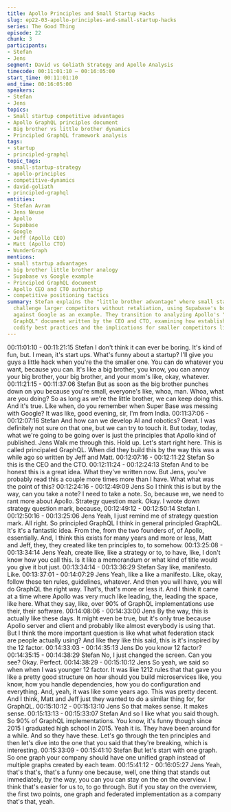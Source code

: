```yaml
---
title: Apollo Principles and Small Startup Hacks
slug: ep22-03-apollo-principles-and-small-startup-hacks
series: The Good Thing
episode: 22
chunk: 3
participants:
- Stefan
- Jens
segment: David vs Goliath Strategy and Apollo Analysis
timecode: 00:11:01:10 – 00:16:05:00
start_time: 00:11:01:10
end_time: 00:16:05:00
speakers:
- Stefan
- Jens
topics:
- Small startup competitive advantages
- Apollo GraphQL principles document
- Big brother vs little brother dynamics
- Principled GraphQL framework analysis
tags:
- startup
- principled-graphql
topic_tags:
- small-startup-strategy
- apollo-principles
- competitive-dynamics
- david-goliath
- principled-graphql
entities:
- Stefan Avram
- Jens Neuse
- Apollo
- Supabase
- Google
- Jeff (Apollo CEO)
- Matt (Apollo CTO)
- WunderGraph
mentions:
- small startup advantages
- big brother little brother analogy
- Supabase vs Google example
- Principled GraphQL document
- Apollo CEO and CTO authorship
- competitive positioning tactics
summary: Stefan explains the "little brother advantage" where small startups can aggressively
  challenge larger competitors without retaliation, using Supabase's bold marketing
  against Google as an example. They transition to analyzing Apollo's "Principled
  GraphQL" document written by the CEO and CTO, examining how established companies
  codify best practices and the implications for smaller competitors like WunderGraph.
---
```


00:11:01:10 - 00:11:21:15
Stefan
I don't think it can ever be boring. It's kind of fun, but. I mean, it's start ups. What's funny about a
startup? I'll give you guys a little hack when you're the the smaller one. You can do whatever
you want, because you can. It's like a big brother, you know, you can annoy your big brother,
your big brother, and your mom's like, okay, whatever.
00:11:21:15 - 00:11:37:06
Stefan
But as soon as the big brother punches down on you because you're small, everyone's like,
whoa, man. Whoa, what are you doing? So as long as we're the little brother, we can keep
doing this. And it's true. Like when, do you remember when Super Base was messing with
Google? It was like, good evening, sir, I'm from India.
00:11:37:06 - 00:12:07:16
Stefan
And how can we develop AI and robotics? Great. I was definitely not sure on that one, but we
can try to touch it. But today, today, what we're going to be going over is just the principles that
Apollo kind of published. Jens Walk me through this. Hold up. Let's start right here. This is
called principaled GraphQL. When did they build this by the way this was a while ago so written
by Jeff and Matt.
00:12:07:16 - 00:12:11:22
Stefan
So this is the CEO and the CTO.
00:12:11:24 - 00:12:24:13
Stefan
And to be honest this is a great idea. What they've written now. But Jens, you've probably read
this a couple more times more than I have. What what was the point of this?
00:12:24:16 - 00:12:49:09
Jens
So I think this is but by the way, can you take a note? I need to take a note. So, because we, we
need to rant more about Apollo. Strategy question mark. Okay. I wrote down strategy question
mark, because,
00:12:49:12 - 00:12:50:14
Stefan
I.
00:12:50:16 - 00:13:25:06
Jens
Yeah, I just remind me of strategy question mark. All right. So principled GraphQL I think in
general principled GraphQL. It's it's a fantastic idea. From the, from the two founders of, of
Apollo, essentially. And, I think this exists for many years and more or less, Matt and Jeff, they,
they created like ten principles to, to somehow.
00:13:25:08 - 00:13:34:14
Jens
Yeah, create like, like a strategy or to, to have, like, I don't know how you call this. Is it like a
memorandum or what kind of title would you give it but just.
00:13:34:14 - 00:13:36:29
Stefan
Say like, manifesto. Like.
00:13:37:01 - 00:14:07:29
Jens
Yeah, like a like a manifesto. Like, okay, follow these ten rules, guidelines, whatever. And then
you will have, you will do GraphQL the right way. That's, that's more or less it. And I think it
came at a time where Apollo was very much like leading, the, leading the space, like here. What
they say, like, over 90% of GraphQL implementations use their, their software.
00:14:08:06 - 00:14:33:00
Jens
By the way, this is actually like these days. It might even be true, but it's only true because
Apollo server and client and probably like almost everybody is using that. But I think the more
important question is like what what federation stack are people actually using? And like they
like this said, this is it's inspired by the 12 factor.
00:14:33:03 - 00:14:35:13
Jens
Do you know 12 factor?
00:14:35:15 - 00:14:38:29
Stefan
No, I just changed the screen. Can you see? Okay. Perfect.
00:14:38:29 - 00:15:10:12
Jens
So yeah, we said so when when I was younger 12 factor. It was like 1212 rules that that gave
you like a pretty good structure on how should you build microservices like, you know, how you
handle dependencies, how you do configuration and everything. And, yeah, it was like some
years ago. This was pretty decent. And I think, Matt and Jeff just they wanted to do a similar
thing for, for GraphQL.
00:15:10:12 - 00:15:13:10
Jens
So that makes sense. It makes sense.
00:15:13:13 - 00:15:33:07
Stefan
And so I like what you said though. So 90% of GraphQL implementations. You know, it's funny
though since 2015 I graduated high school in 2015. Yeah it is. They have been around for a
while. And so they have these. Let's go through the ten principles and then let's dive into the
one that you said that they're breaking, which is interesting.
00:15:33:09 - 00:15:41:10
Stefan
But let's start with one graph. So one graph your company should have one unified graph
instead of multiple graphs created by each team.
00:15:41:12 - 00:16:05:27
Jens
Yeah, that's that's, that's a funny one because, well, one thing that stands out immediately, by
the way, you can you can stay on the on the overview. I think that's easier for us to, to go
through. But if you stay on the overview, the first two points, one graph and federated
implementation as a company that's that, yeah.